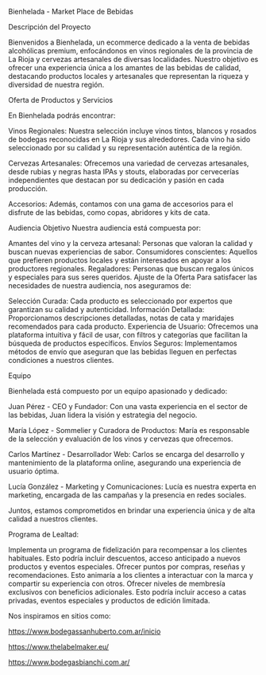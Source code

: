 Bienhelada - Market Place de Bebidas

Descripción del Proyecto

Bienvenidos a Bienhelada, un ecommerce dedicado a la venta de bebidas alcohólicas premium, enfocándonos en vinos regionales de la provincia de La Rioja y cervezas artesanales de diversas localidades. Nuestro objetivo es ofrecer una experiencia única a los amantes de las bebidas de calidad, destacando productos locales y artesanales que representan la riqueza y diversidad de nuestra región.

Oferta de Productos y Servicios

En Bienhelada podrás encontrar:

Vinos Regionales: Nuestra selección incluye vinos tintos, blancos y rosados de bodegas reconocidas en La Rioja y sus alrededores. Cada vino ha sido seleccionado por su calidad y su representación auténtica de la región.

Cervezas Artesanales: Ofrecemos una variedad de cervezas artesanales, desde rubias y negras hasta IPAs y stouts, elaboradas por cervecerías independientes que destacan por su dedicación y pasión en cada producción.

Accesorios: Además, contamos con una gama de accesorios para el disfrute de las bebidas, como copas, abridores y kits de cata.

Audiencia Objetivo
Nuestra audiencia está compuesta por:

Amantes del vino y la cerveza artesanal: Personas que valoran la calidad y buscan nuevas experiencias de sabor.
Consumidores conscientes: Aquellos que prefieren productos locales y están interesados en apoyar a los productores regionales.
Regaladores: Personas que buscan regalos únicos y especiales para sus seres queridos.
Ajuste de la Oferta
Para satisfacer las necesidades de nuestra audiencia, nos aseguramos de:

Selección Curada: Cada producto es seleccionado por expertos que garantizan su calidad y autenticidad.
Información Detallada: Proporcionamos descripciones detalladas, notas de cata y maridajes recomendados para cada producto.
Experiencia de Usuario: Ofrecemos una plataforma intuitiva y fácil de usar, con filtros y categorías que facilitan la búsqueda de productos específicos.
Envíos Seguros: Implementamos métodos de envío que aseguran que las bebidas lleguen en perfectas condiciones a nuestros clientes.

Equipo

Bienhelada está compuesto por un equipo apasionado y dedicado:

Juan Pérez - CEO y Fundador: Con una vasta experiencia en el sector de las bebidas, Juan lidera la visión y estrategia del negocio.

María López - Sommelier y Curadora de Productos: María es responsable de la selección y evaluación de los vinos y cervezas que ofrecemos.

Carlos Martínez - Desarrollador Web: Carlos se encarga del desarrollo y mantenimiento de la plataforma online, asegurando una experiencia de usuario óptima.

Lucía González - Marketing y Comunicaciones: Lucía es nuestra experta en marketing, encargada de las campañas y la presencia en redes sociales.


Juntos, estamos comprometidos en brindar una experiencia única y de alta calidad a nuestros clientes.


Programa de Lealtad:

Implementa un programa de fidelización para recompensar a los clientes habituales. Esto podría incluir descuentos, acceso anticipado a nuevos productos y eventos especiales.
Ofrecer puntos por compras, reseñas y recomendaciones. Esto animaría a los clientes a interactuar con la marca y compartir su experiencia con otros.
Ofrecer niveles de membresía exclusivos con beneficios adicionales. Esto podría incluir acceso a catas privadas, eventos especiales y productos de edición limitada.


Nos inspiramos en sitios como:

https://www.bodegassanhuberto.com.ar/inicio

https://www.thelabelmaker.eu/

https://www.bodegasbianchi.com.ar/

